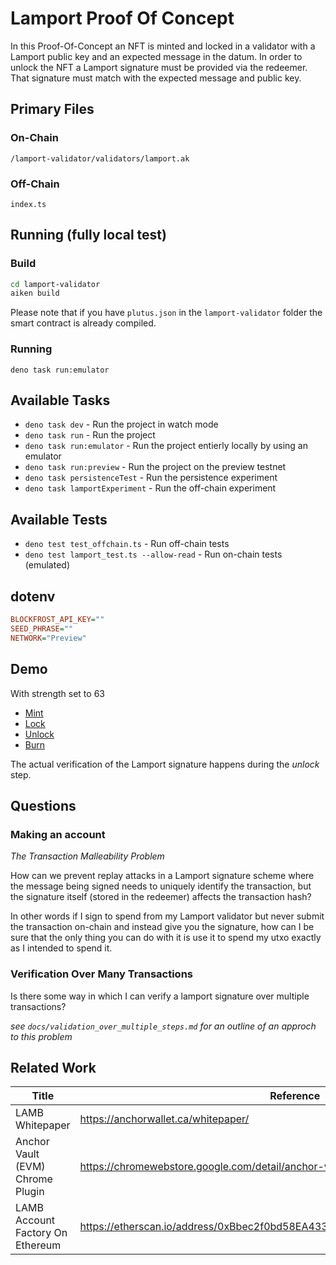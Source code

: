 # Lamport Proof Of Concept

In this Proof-Of-Concept an NFT is minted and locked in a validator with a Lamport public key and an expected message in the datum. In order to unlock the NFT a Lamport signature must be provided via the redeemer. That signature must match with the expected message and public key. 

## Primary Files

### On-Chain

`/lamport-validator/validators/lamport.ak`

### Off-Chain

`index.ts`

## Running (fully local test)

### Build

```bash
cd lamport-validator
aiken build
```
Please note that if you have `plutus.json` in the `lamport-validator` folder the smart contract is already compiled. 

### Running

    deno task run:emulator

## Available Tasks

- `deno task dev` - Run the project in watch mode
- `deno task run` - Run the project
- `deno task run:emulator` - Run the project entierly locally by using an emulator
- `deno task run:preview` - Run the project on the preview testnet
- `deno task persistenceTest` - Run the persistence experiment
- `deno task lamportExperiment` - Run the off-chain experiment

## Available Tests
- `deno test test_offchain.ts` - Run off-chain tests
- `deno test lamport_test.ts --allow-read` - Run on-chain tests (emulated)

## dotenv

```ini
BLOCKFROST_API_KEY=""
SEED_PHRASE=""
NETWORK="Preview"
```

## Demo

With strength set to 63

- [Mint](https://preview.cardanoscan.io/transaction/8122fbe51d5826ee3a48147ff628cdd01be6923d5f4b3584f3f5a45a595177b0)
- [Lock](https://preview.cardanoscan.io/transaction/3857202173e57f1e4a17f79aae7a441d11638ad4e4d9f0fd303b685c80ce6766)
- [Unlock](https://preview.cardanoscan.io/transaction/eb5f4c1350987fc15d9fad530c659fee952f5d67dd6664796684ef96773bc84b)
- [Burn](https://preview.cardanoscan.io/transaction/a3da7cab90612c546fd36687237354fa83946d989ccb402f4c7c697d6d3bfccb)

The actual verification of the Lamport signature happens during the *unlock* step.

## Questions

### Making an account

*The Transaction Malleability Problem*

How can we prevent replay attacks in a Lamport signature scheme where the message being signed needs to uniquely identify the transaction, but the signature itself (stored in the redeemer) affects the transaction hash?

In other words if I sign to spend from my Lamport validator but never submit the transaction on-chain and instead give you the signature, how can I be sure that the only thing you can do with it is use it to spend my utxo exactly as I intended to spend it. 


### Verification Over Many Transactions

Is there some way in which I can verify a lamport signature over multiple transactions?

*see `docs/validation_over_multiple_steps.md` for an outline of an approch to this problem*


## Related Work

| Title                               | Reference                             |
| ----------------------------------- | ------------------------------------- | 
| LAMB Whitepaper                     | https://anchorwallet.ca/whitepaper/   |
| Anchor Vault (EVM) Chrome Plugin    | https://chromewebstore.google.com/detail/anchor-vault/omifklijimcjhfiojhodcnfihkljeali |
| LAMB Account Factory On Ethereum    | https://etherscan.io/address/0xBbec2f0bd58EA433BB38ac8ed699DED914087D6f#code           |



